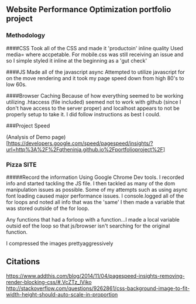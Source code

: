 ## Website Performance Optimization portfolio project

### Methodology

####CSS
Took all of the CSS and made it 'productoin' inline quality
Used media= where accpetable. For mobile.css was still receiving an issue and so I simple styled it inline at the beginning as a 'gut check'

####JS
Made all of the javascript async
Attempted to utilize javascript for on the move rendering and it took my page speed down from high 80's to low 60s.

####Browser Caching
Because of how everything seemed to be working utilizing .htaccess (file included) seemed not to work with github (since I don't have access to the server proper) and localhost appears to not be properly setup to take it. I did follow instructions as best I could.

###Project Speed

(Analysis of Demo page)[https://developers.google.com/speed/pagespeed/insights/?url=http%3A%2F%2Fqtheninja.github.io%2Fportfolioproject%2F]

### Pizza SITE

#####Record the information
Using Google Chrome Dev tools. I recorded info and started tackling the JS file. 
I then tackled as many of the dom manipulation issues as possible. 
Some of my attempts such as using async font loading caused major performance issues. 
I console.logged all of the for loops and noted all info that was the 'same' I then made a variable that was stored outside of the for loop. 

Any functions that had a forloop with a function...I made a local variable outsid eof the loop so that js/browser isn't searching for the original function. 

I compressed the images prettyaggressively



## Citations

https://www.addthis.com/blog/2014/11/04/pagespeed-insights-removing-render-blocking-css/#.VcZTz_lViko
http://stackoverflow.com/questions/9262861/css-background-image-to-fit-width-height-should-auto-scale-in-proportion

